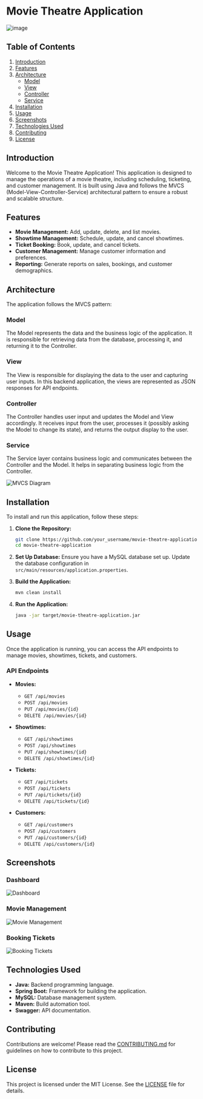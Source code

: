 # Movie Theatre Application
![image](https://github.com/summahto/box-office/assets/20516618/29d84df0-e832-4953-8ccd-74d8f5765fd7)


## Table of Contents

1. [Introduction](#introduction)
2. [Features](#features)
3. [Architecture](#architecture)
    - [Model](#model)
    - [View](#view)
    - [Controller](#controller)
    - [Service](#service)
4. [Installation](#installation)
5. [Usage](#usage)
6. [Screenshots](#screenshots)
7. [Technologies Used](#technologies-used)
8. [Contributing](#contributing)
9. [License](#license)

## Introduction

Welcome to the Movie Theatre Application! This application is designed to manage the operations of a movie theatre, including scheduling, ticketing, and customer management. It is built using Java and follows the MVCS (Model-View-Controller-Service) architectural pattern to ensure a robust and scalable structure.

## Features

- **Movie Management:** Add, update, delete, and list movies.
- **Showtime Management:** Schedule, update, and cancel showtimes.
- **Ticket Booking:** Book, update, and cancel tickets.
- **Customer Management:** Manage customer information and preferences.
- **Reporting:** Generate reports on sales, bookings, and customer demographics.

## Architecture

The application follows the MVCS pattern:

### Model

The Model represents the data and the business logic of the application. It is responsible for retrieving data from the database, processing it, and returning it to the Controller.

### View

The View is responsible for displaying the data to the user and capturing user inputs. In this backend application, the views are represented as JSON responses for API endpoints.

### Controller

The Controller handles user input and updates the Model and View accordingly. It receives input from the user, processes it (possibly asking the Model to change its state), and returns the output display to the user.

### Service

The Service layer contains business logic and communicates between the Controller and the Model. It helps in separating business logic from the Controller.

![MVCS Diagram](path_to_mvcs_diagram_image)

## Installation

To install and run this application, follow these steps:

1. **Clone the Repository:**
    ```bash
    git clone https://github.com/your_username/movie-theatre-application.git
    cd movie-theatre-application
    ```

2. **Set Up Database:**
   Ensure you have a MySQL database set up. Update the database configuration in `src/main/resources/application.properties`.

3. **Build the Application:**
    ```bash
    mvn clean install
    ```

4. **Run the Application:**
    ```bash
    java -jar target/movie-theatre-application.jar
    ```

## Usage

Once the application is running, you can access the API endpoints to manage movies, showtimes, tickets, and customers.

### API Endpoints

- **Movies:**
  - `GET /api/movies`
  - `POST /api/movies`
  - `PUT /api/movies/{id}`
  - `DELETE /api/movies/{id}`

- **Showtimes:**
  - `GET /api/showtimes`
  - `POST /api/showtimes`
  - `PUT /api/showtimes/{id}`
  - `DELETE /api/showtimes/{id}`

- **Tickets:**
  - `GET /api/tickets`
  - `POST /api/tickets`
  - `PUT /api/tickets/{id}`
  - `DELETE /api/tickets/{id}`

- **Customers:**
  - `GET /api/customers`
  - `POST /api/customers`
  - `PUT /api/customers/{id}`
  - `DELETE /api/customers/{id}`

## Screenshots

### Dashboard
![Dashboard](path_to_dashboard_image)

### Movie Management
![Movie Management](path_to_movie_management_image)

### Booking Tickets
![Booking Tickets](path_to_booking_tickets_image)

## Technologies Used

- **Java:** Backend programming language.
- **Spring Boot:** Framework for building the application.
- **MySQL:** Database management system.
- **Maven:** Build automation tool.
- **Swagger:** API documentation.

## Contributing

Contributions are welcome! Please read the [CONTRIBUTING.md](path_to_contributing_file) for guidelines on how to contribute to this project.

## License

This project is licensed under the MIT License. See the [LICENSE](path_to_license_file) file for details.
